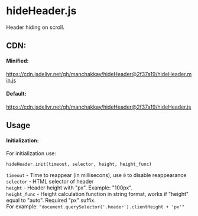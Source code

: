 # hideHeader.js
 Header hiding on scroll.  

## CDN:
 #### Minified:  
 https://cdn.jsdelivr.net/gh/manchakkay/hideHeader@2f37a19/hideHeader.min.js
 #### Default:  
 https://cdn.jsdelivr.net/gh/manchakkay/hideHeader@2f37a19/hideHeader.js  
 
## Usage
 #### Initialization:  
 For initialization use:
 ```
 hideHeader.init(timeout, selector, height, height_func)
 ``` 
 `timeout` - Time to reappear (in millisecons), use `0` to disable reappearance  
 `selector` - HTML selector of header  
 `height` - Header height with "px". Example: "100px".  
 `height_func` - Height calculation function in string format, works if "height" equal to "auto". Required "px" suffix.  
 For example: `"document.querySelector('.header').clientHeight + 'px'"`
 </br>
